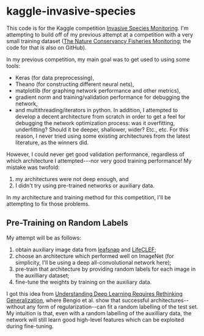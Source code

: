 # kaggle-invasive-species

This code is for the Kaggle competition [Invasive Species Monitoring](https://www.kaggle.com/c/invasive-species-monitoring). I'm attempting to build off of my previous attempt at a competition with a very small training dataset ([The Nature Conservancy Fisheries Monitoring](https://www.kaggle.com/c/the-nature-conservancy-fisheries-monitoring); the code for that is also on GitHub). 

In my previous competition, my main goal was to get used to using some tools:
* Keras (for data preprocessing),
* Theano (for constructing different neural nets),
* matplotlib (for graphing network performance and other metrics),
* gradient norm and training/validation performance for debugging the network,
* and multithreading/iterators in python. 
In addition, I attempted to develop a decent architecture from scratch in order to get a feel for debugging the network optimization process: was it overfitting, underfitting? Should it be deeper, shallower, wider? Etc., etc. For this reason, I never tried using some existing architectures from the latest literature, as the winners did. 

However, I could never get good validation performance, regardless of which architecture I attempted---nor very good training performance! My mistake was twofold:
1. my architectures were not deep enough, and
2. I didn't try using pre-trained networks or auxiliary data. 

In my architecture and training method for this competition, I'll be attempting to fix those problems. 

## Pre-Training on Random Labels

My attempt will be as follows:
1. obtain auxiliary image data from [leafsnap](http://leafsnap.com/dataset/) and [LifeCLEF](http://www.imageclef.org/lifeclef/2016/plant);
2. choose an architecture which performed well on ImageNet (for simplicity, I'll be using a deep all-convolutional network here);
3. pre-train that architecture by providing random labels for each image in the auxilliary dataset;
4. fine-tune the weights by training on the auxiliary data. 

I got this idea from [Understanding Deep Learning Requires Rethinking Generalization](https://arxiv.org/pdf/1611.03530.pdf), where Bengio et al. show that successful architectures--without any form of regularization--can fit a random labelling of the test set. My intuition is that, even with a random labelling of the auxilliary data, the network will still learn good high-level features which can be exploited during fine-tuning. 
